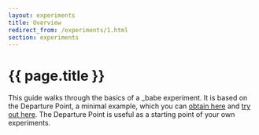 ```yaml
---
layout: experiments
title: Overview
redirect_from: /experiments/1.html
section: experiments
---
```


# {{ page.title }}

This guide walks through the basics of a _babe experiment. It is based on the Departure Point, a minimal example, which you can [obtain here](https://github.com/babe-project/departure-point) and [try out here](https://departure-point.netlify.com). The Departure Point is useful as a starting point of your own experiments.

